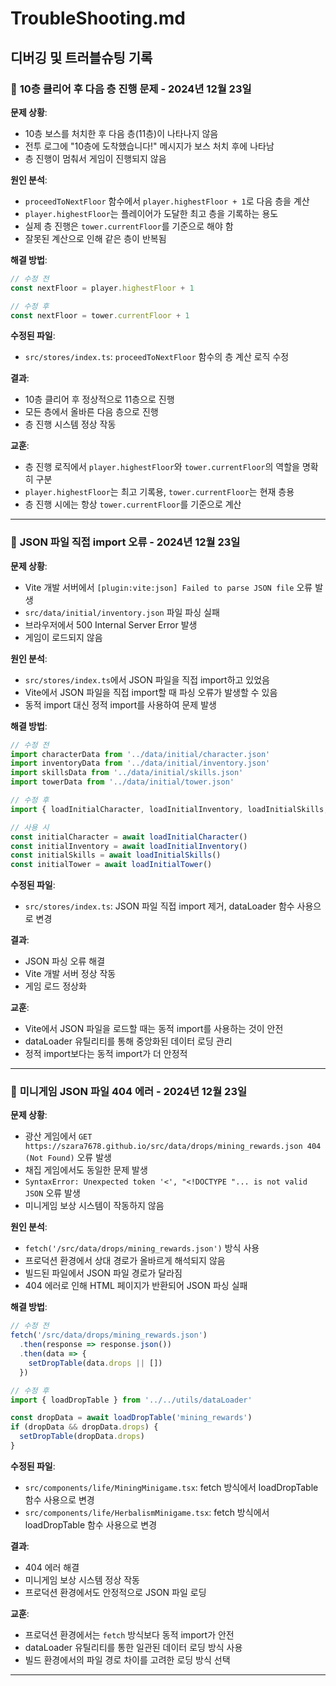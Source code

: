 # TroubleShooting.md

## 디버깅 및 트러블슈팅 기록

### 🔧 **10층 클리어 후 다음 층 진행 문제 - 2024년 12월 23일**

**문제 상황**:
- 10층 보스를 처치한 후 다음 층(11층)이 나타나지 않음
- 전투 로그에 "10층에 도착했습니다!" 메시지가 보스 처치 후에 나타남
- 층 진행이 멈춰서 게임이 진행되지 않음

**원인 분석**:
- `proceedToNextFloor` 함수에서 `player.highestFloor + 1`로 다음 층을 계산
- `player.highestFloor`는 플레이어가 도달한 최고 층을 기록하는 용도
- 실제 층 진행은 `tower.currentFloor`를 기준으로 해야 함
- 잘못된 계산으로 인해 같은 층이 반복됨

**해결 방법**:
```typescript
// 수정 전
const nextFloor = player.highestFloor + 1

// 수정 후  
const nextFloor = tower.currentFloor + 1
```

**수정된 파일**:
- `src/stores/index.ts`: `proceedToNextFloor` 함수의 층 계산 로직 수정

**결과**:
- 10층 클리어 후 정상적으로 11층으로 진행
- 모든 층에서 올바른 다음 층으로 진행
- 층 진행 시스템 정상 작동

**교훈**:
- 층 진행 로직에서 `player.highestFloor`와 `tower.currentFloor`의 역할을 명확히 구분
- `player.highestFloor`는 최고 기록용, `tower.currentFloor`는 현재 층용
- 층 진행 시에는 항상 `tower.currentFloor`를 기준으로 계산

---

### 🔧 **JSON 파일 직접 import 오류 - 2024년 12월 23일**

**문제 상황**:
- Vite 개발 서버에서 `[plugin:vite:json] Failed to parse JSON file` 오류 발생
- `src/data/initial/inventory.json` 파일 파싱 실패
- 브라우저에서 500 Internal Server Error 발생
- 게임이 로드되지 않음

**원인 분석**:
- `src/stores/index.ts`에서 JSON 파일을 직접 import하고 있었음
- Vite에서 JSON 파일을 직접 import할 때 파싱 오류가 발생할 수 있음
- 동적 import 대신 정적 import를 사용하여 문제 발생

**해결 방법**:
```typescript
// 수정 전
import characterData from '../data/initial/character.json'
import inventoryData from '../data/initial/inventory.json'
import skillsData from '../data/initial/skills.json'
import towerData from '../data/initial/tower.json'

// 수정 후
import { loadInitialCharacter, loadInitialInventory, loadInitialSkills, loadInitialTower } from '../utils/dataLoader'

// 사용 시
const initialCharacter = await loadInitialCharacter()
const initialInventory = await loadInitialInventory()
const initialSkills = await loadInitialSkills()
const initialTower = await loadInitialTower()
```

**수정된 파일**:
- `src/stores/index.ts`: JSON 파일 직접 import 제거, dataLoader 함수 사용으로 변경

**결과**:
- JSON 파싱 오류 해결
- Vite 개발 서버 정상 작동
- 게임 로드 정상화

**교훈**:
- Vite에서 JSON 파일을 로드할 때는 동적 import를 사용하는 것이 안전
- dataLoader 유틸리티를 통해 중앙화된 데이터 로딩 관리
- 정적 import보다는 동적 import가 더 안정적

---

### 🔧 **미니게임 JSON 파일 404 에러 - 2024년 12월 23일**

**문제 상황**:
- 광산 게임에서 `GET https://szara7678.github.io/src/data/drops/mining_rewards.json 404 (Not Found)` 오류 발생
- 채집 게임에서도 동일한 문제 발생
- `SyntaxError: Unexpected token '<', "<!DOCTYPE "... is not valid JSON` 오류 발생
- 미니게임 보상 시스템이 작동하지 않음

**원인 분석**:
- `fetch('/src/data/drops/mining_rewards.json')` 방식 사용
- 프로덕션 환경에서 상대 경로가 올바르게 해석되지 않음
- 빌드된 파일에서 JSON 파일 경로가 달라짐
- 404 에러로 인해 HTML 페이지가 반환되어 JSON 파싱 실패

**해결 방법**:
```typescript
// 수정 전
fetch('/src/data/drops/mining_rewards.json')
  .then(response => response.json())
  .then(data => {
    setDropTable(data.drops || [])
  })

// 수정 후
import { loadDropTable } from '../../utils/dataLoader'

const dropData = await loadDropTable('mining_rewards')
if (dropData && dropData.drops) {
  setDropTable(dropData.drops)
}
```

**수정된 파일**:
- `src/components/life/MiningMinigame.tsx`: fetch 방식에서 loadDropTable 함수 사용으로 변경
- `src/components/life/HerbalismMinigame.tsx`: fetch 방식에서 loadDropTable 함수 사용으로 변경

**결과**:
- 404 에러 해결
- 미니게임 보상 시스템 정상 작동
- 프로덕션 환경에서도 안정적으로 JSON 파일 로딩

**교훈**:
- 프로덕션 환경에서는 `fetch` 방식보다 동적 import가 안전
- dataLoader 유틸리티를 통한 일관된 데이터 로딩 방식 사용
- 빌드 환경에서의 파일 경로 차이를 고려한 로딩 방식 선택

--- 